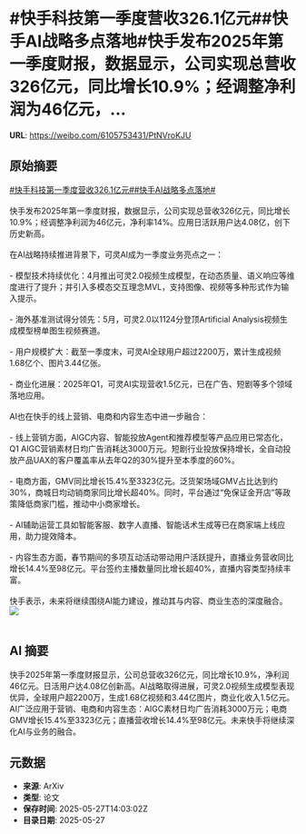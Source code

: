 # #快手科技第一季度营收326.1亿元##快手AI战略多点落地#快手发布2025年第一季度财报，数据显示，公司实现总营收326亿元，同比增长10.9%；经调整净利润为46亿元，...

**URL**: https://weibo.com/6105753431/PtNVroKJU

## 原始摘要

<a href="https://m.weibo.cn/search?containerid=231522type%3D1%26t%3D10%26q%3D%23%E5%BF%AB%E6%89%8B%E7%A7%91%E6%8A%80%E7%AC%AC%E4%B8%80%E5%AD%A3%E5%BA%A6%E8%90%A5%E6%94%B6326.1%E4%BA%BF%E5%85%83%23&amp;extparam=%23%E5%BF%AB%E6%89%8B%E7%A7%91%E6%8A%80%E7%AC%AC%E4%B8%80%E5%AD%A3%E5%BA%A6%E8%90%A5%E6%94%B6326.1%E4%BA%BF%E5%85%83%23" data-hide=""><span class="surl-text">#快手科技第一季度营收326.1亿元#</span></a><a href="https://m.weibo.cn/search?containerid=231522type%3D1%26t%3D10%26q%3D%23%E5%BF%AB%E6%89%8BAI%E6%88%98%E7%95%A5%E5%A4%9A%E7%82%B9%E8%90%BD%E5%9C%B0%23&amp;extparam=%23%E5%BF%AB%E6%89%8BAI%E6%88%98%E7%95%A5%E5%A4%9A%E7%82%B9%E8%90%BD%E5%9C%B0%23" data-hide=""><span class="surl-text">#快手AI战略多点落地#</span></a><br><br>快手发布2025年第一季度财报，数据显示，公司实现总营收326亿元，同比增长10.9%；经调整净利润为46亿元，净利率14%。应用日活跃用户达4.08亿，创下历史新高。<br><br>在AI战略持续推进背景下，可灵AI成为一季度业务亮点之一：<br><br>- 模型技术持续优化：4月推出可灵2.0视频生成模型，在动态质量、语义响应等维度进行了提升；并引入多模态交互理念MVL，支持图像、视频等多种形式作为输入提示。<br>    <br>- 海外基准测试得分领先：5月，可灵2.0以1124分登顶Artificial Analysis视频生成模型榜单图生视频赛道。<br>    <br>- 用户规模扩大：截至一季度末，可灵AI全球用户超过2200万，累计生成视频1.68亿个、图片3.44亿张。<br>    <br>- 商业化进展：2025年Q1，可灵AI实现营收1.5亿元，已在广告、短剧等多个领域落地应用。<br>    <br>AI也在快手的线上营销、电商和内容生态中进一步融合：<br><br>- 线上营销方面，AIGC内容、智能投放Agent和推荐模型等产品应用已常态化，Q1 AIGC营销素材日均广告消耗达3000万元。短剧行业投放保持增长，全自动投放产品UAX的客户覆盖率从去年Q2的30%提升至本季度的60%。<br>    <br>- 电商方面，GMV同比增长15.4%至3323亿元。泛货架场域GMV占比达到约30%，商城日均动销商家同比增长超40%。同时，平台通过“免保证金开店”等政策降低商家门槛，推动中小商家增长。<br>    <br>- AI辅助运营工具如智能客服、数字人直播、智能话术生成等已在商家端上线应用，助力提效降本。<br>    <br>- 内容生态方面，春节期间的多项互动活动带动用户活跃提升，直播业务营收同比增长14.4%至98亿元。平台签约主播数量同比增长超40%，直播内容类型持续丰富。<br>    <br>快手表示，未来将继续围绕AI能力建设，推动其与内容、商业生态的深度融合。<img style="" src="https://tvax2.sinaimg.cn/large/006Fd7o3ly1i1ue7wucmqj30yi136atj.jpg" referrerpolicy="no-referrer"><br><br>

## AI 摘要

快手2025年第一季度财报显示，公司总营收326亿元，同比增长10.9%，净利润46亿元。日活用户达4.08亿创新高。AI战略取得进展，可灵2.0视频生成模型表现优异，全球用户超2200万，生成1.68亿视频和3.44亿图片，商业化收入1.5亿元。AI广泛应用于营销、电商和内容生态：AIGC素材日均广告消耗3000万元；电商GMV增长15.4%至3323亿元；直播营收增长14.4%至98亿元。未来快手将继续深化AI与业务的融合。

## 元数据

- **来源**: ArXiv
- **类型**: 论文
- **保存时间**: 2025-05-27T14:03:02Z
- **目录日期**: 2025-05-27
